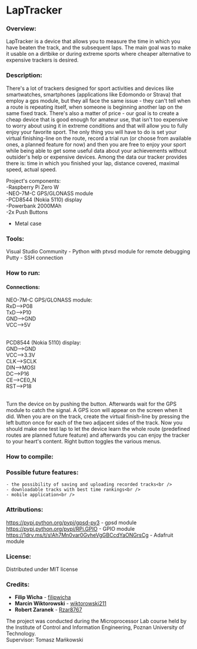 # LapTracker

### Overview:
LapTracker is a device that allows you to measure the time in which you have beaten the track, and the subsequent laps.
The main goal was to make it usable on a dirtbike or during extreme sports where cheaper alternative to expensive trackers is desired.

### Description:
There's a lot of trackers designed for sport activities and devices like smartwatches, smartphones (applications like Edomondo or Strava) that employ a gps module, but they all face the same issue - they can't tell when a route is repeating itself, when someone is beginning another lap on the same fixed track. There's also a matter of price - our goal is to create a cheap device that is good enough for amateur use, that isn't too expensive to worry about using it in extreme conditions and that will allow you to fully enjoy your favorite sport.
The only thing you will have to do is set your virtual finishing-line on the route, record a trial run (or choose from available ones, a planned feature for now) and then you are free to enjoy your sport while being able to get some useful data about your achievements without outsider's help or expensive devices.
Among the data our tracker provides there is: time in which you finished your lap, distance covered, maximal speed, actual speed.


Project's components:<br />
-Raspberry Pi Zero W <br />
-NEO-7M-C GPS/GLONASS module <br />
-PCD8544 (Nokia 5110) display <br />
-Powerbank 2000MAh <br />
-2x Push Buttons <br />
- Metal case  <br />

### Tools: 
Visual Studio Community - Python with ptvsd module for remote debugging <br />
Putty - SSH connection <br />

### How to run:
#### Connections:<br />
NEO-7M-C GPS/GLONASS module:<br />
RxD-->P08<br />
TxD-->P10<br />
GND-->GND<br />
VCC-->5V<br /><br />

PCD8544 (Nokia 5110) display:<br />
GND-->GND<br />
VCC-->3.3V<br />
CLK-->SCLK<br />
DIN-->MOSI<br />
DC-->P16<br />
CE-->CE0_N<br />
RST-->P18<br /><br />

Turn the device on by pushing the button. Afterwards wait for the GPS module to catch the signal. A GPS icon will appear on the screen when it did.
When you are on the track, create the virtual finish-line by pressing the left button once for each of the two adjacent sides of the track. Now you should make one test lap to let the device learn the whole route (predefined routes are planned future feature) and afterwards you can enjoy the tracker to your heart's content. Right button toggles the various menus.

### How to compile:
 	
### Possible future features:
    - the possibility of saving and uploading recorded tracks<br />
    - downloadable tracks with best time rankings<br />
    - mobile application<br />

### Attributions:
https://pypi.python.org/pypi/gpsd-py3 - gpsd module<br />
https://pypi.python.org/pypi/RPi.GPIO - GPIO module<br />
https://1drv.ms/t/s!Ah7Mn0var0GvheVgGBCcdYaONGrsCg - Adafruit module<br />

### License:
Distributed under MIT license

### Credits:
* **Filip Wicha** - [filipwicha](https://github.com/filipwicha)
* **Marcin Wiktorowski** - [wiktorowski211](https://github.com/wiktorowski211)
* **Robert Zaranek** - [Rzar8767](https://github.com/Rzar8767)



The project was conducted during the Microprocessor Lab course held by the Institute of Control and Information Engineering, Poznan University of Technology.<br />
Supervisor: Tomasz Mańkowski
